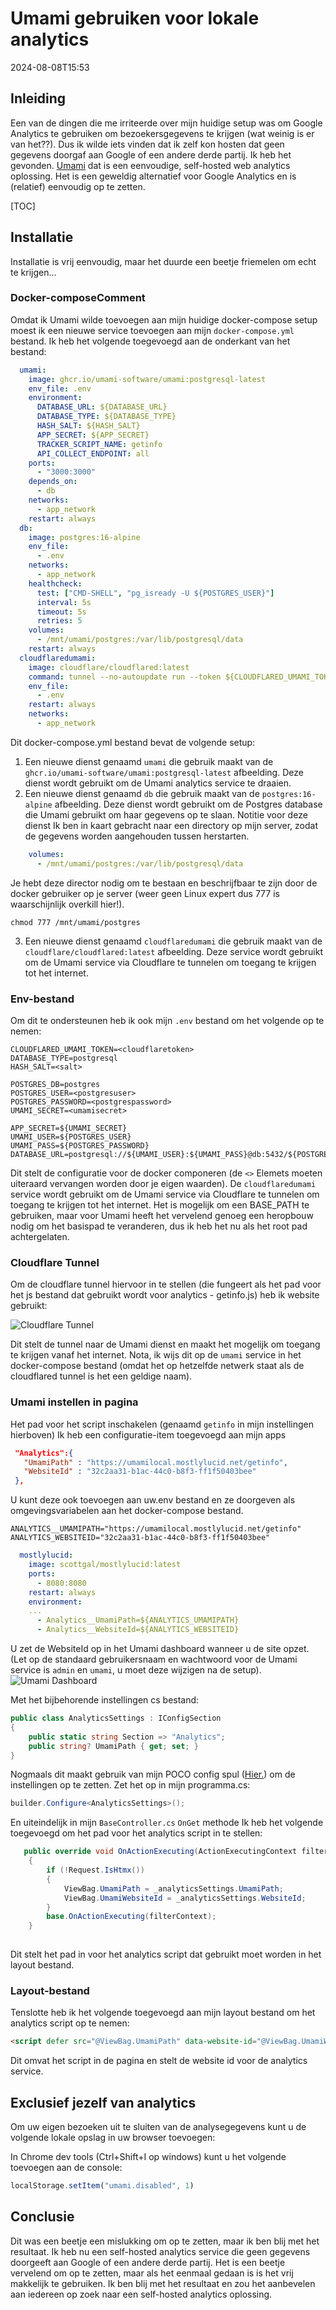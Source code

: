 # Umami gebruiken voor lokale analytics

<!--category-- ASP.NET, Umami -->
<datetime class="hidden">2024-08-08T15:53</datetime>

## Inleiding

Een van de dingen die me irriteerde over mijn huidige setup was om Google Analytics te gebruiken om bezoekersgegevens te krijgen (wat weinig is er van het??). Dus ik wilde iets vinden dat ik zelf kon hosten dat geen gegevens doorgaf aan Google of een andere derde partij. Ik heb het gevonden. [Umami](https://umami.is/) dat is een eenvoudige, self-hosted web analytics oplossing. Het is een geweldig alternatief voor Google Analytics en is (relatief) eenvoudig op te zetten.

[TOC]

## Installatie

Installatie is vrij eenvoudig, maar het duurde een beetje friemelen om echt te krijgen...

### Docker-composeComment

Omdat ik Umami wilde toevoegen aan mijn huidige docker-compose setup moest ik een nieuwe service toevoegen aan mijn `docker-compose.yml` bestand. Ik heb het volgende toegevoegd aan de onderkant van het bestand:

```yaml
  umami:
    image: ghcr.io/umami-software/umami:postgresql-latest
    env_file: .env
    environment:
      DATABASE_URL: ${DATABASE_URL}
      DATABASE_TYPE: ${DATABASE_TYPE}
      HASH_SALT: ${HASH_SALT}
      APP_SECRET: ${APP_SECRET}
      TRACKER_SCRIPT_NAME: getinfo
      API_COLLECT_ENDPOINT: all
    ports:
      - "3000:3000"
    depends_on:
      - db
    networks:
      - app_network
    restart: always
  db:
    image: postgres:16-alpine
    env_file:
      - .env
    networks:
      - app_network
    healthcheck:
      test: ["CMD-SHELL", "pg_isready -U ${POSTGRES_USER}"]
      interval: 5s
      timeout: 5s
      retries: 5
    volumes:
      - /mnt/umami/postgres:/var/lib/postgresql/data
    restart: always
  cloudflaredumami:
    image: cloudflare/cloudflared:latest
    command: tunnel --no-autoupdate run --token ${CLOUDFLARED_UMAMI_TOKEN}
    env_file:
      - .env
    restart: always
    networks:
      - app_network


```

Dit docker-compose.yml bestand bevat de volgende setup:

1. Een nieuwe dienst genaamd `umami` die gebruik maakt van de `ghcr.io/umami-software/umami:postgresql-latest` afbeelding. Deze dienst wordt gebruikt om de Umami analytics service te draaien.
2. Een nieuwe dienst genaamd `db` die gebruik maakt van de `postgres:16-alpine` afbeelding. Deze dienst wordt gebruikt om de Postgres database die Umami gebruikt om haar gegevens op te slaan.
   Notitie voor deze dienst Ik ben in kaart gebracht naar een directory op mijn server, zodat de gegevens worden aangehouden tussen herstarten.

```yaml
    volumes:
      - /mnt/umami/postgres:/var/lib/postgresql/data
```

Je hebt deze director nodig om te bestaan en beschrijfbaar te zijn door de docker gebruiker op je server (weer geen Linux expert dus 777 is waarschijnlijk overkill hier!).

```shell
chmod 777 /mnt/umami/postgres
```

3. Een nieuwe dienst genaamd `cloudflaredumami` die gebruik maakt van de `cloudflare/cloudflared:latest` afbeelding. Deze service wordt gebruikt om de Umami service via Cloudflare te tunnelen om toegang te krijgen tot het internet.

### Env-bestand

Om dit te ondersteunen heb ik ook mijn `.env` bestand om het volgende op te nemen:

```shell
CLOUDFLARED_UMAMI_TOKEN=<cloudflaretoken>
DATABASE_TYPE=postgresql
HASH_SALT=<salt>

POSTGRES_DB=postgres
POSTGRES_USER=<postgresuser>
POSTGRES_PASSWORD=<postgrespassword>
UMAMI_SECRET=<umamisecret>

APP_SECRET=${UMAMI_SECRET}
UMAMI_USER=${POSTGRES_USER}
UMAMI_PASS=${POSTGRES_PASSWORD}
DATABASE_URL=postgresql://${UMAMI_USER}:${UMAMI_PASS}@db:5432/${POSTGRES_DB}
```

Dit stelt de configuratie voor de docker componeren (de `<>` Elemets moeten uiteraard vervangen worden door je eigen waarden). De `cloudflaredumami` service wordt gebruikt om de Umami service via Cloudflare te tunnelen om toegang te krijgen tot het internet. Het is mogelijk om een BASE_PATH te gebruiken, maar voor Umami heeft het vervelend genoeg een heropbouw nodig om het basispad te veranderen, dus ik heb het nu als het root pad achtergelaten.

### Cloudflare Tunnel

Om de cloudflare tunnel hiervoor in te stellen (die fungeert als het pad voor het js bestand dat gebruikt wordt voor analytics - getinfo.js) heb ik website gebruikt:

![Cloudflare Tunnel](umamisetup.png)

Dit stelt de tunnel naar de Umami dienst en maakt het mogelijk om toegang te krijgen vanaf het internet. Nota, ik wijs dit op de `umami` service in het docker-compose bestand (omdat het op hetzelfde netwerk staat als de cloudflared tunnel is het een geldige naam).

### Umami instellen in pagina

Het pad voor het script inschakelen (genaamd `getinfo` in mijn instellingen hierboven) Ik heb een configuratie-item toegevoegd aan mijn apps

```json
 "Analytics":{
   "UmamiPath" : "https://umamilocal.mostlylucid.net/getinfo",
   "WebsiteId" : "32c2aa31-b1ac-44c0-b8f3-ff1f50403bee"
 },
```

U kunt deze ook toevoegen aan uw.env bestand en ze doorgeven als omgevingsvariabelen aan het docker-compose bestand.

```shell
ANALYTICS__UMAMIPATH="https://umamilocal.mostlylucid.net/getinfo"
ANALYTICS_WEBSITEID="32c2aa31-b1ac-44c0-b8f3-ff1f50403bee"
```

```yaml
  mostlylucid:
    image: scottgal/mostlylucid:latest
    ports:
      - 8080:8080
    restart: always
    environment:
    ...
      - Analytics__UmamiPath=${ANALYTICS_UMAMIPATH}
      - Analytics__WebsiteId=${ANALYTICS_WEBSITEID}
```

U zet de WebsiteId op in het Umami dashboard wanneer u de site opzet. (Let op de standaard gebruikersnaam en wachtwoord voor de Umami service is `admin` en `umami`, u moet deze wijzigen na de setup).
![Umami Dashboard](umamiaddwebsite.png)

Met het bijbehorende instellingen cs bestand:

```csharp
public class AnalyticsSettings : IConfigSection
{
    public static string Section => "Analytics";
    public string? UmamiPath { get; set; }
}
```

Nogmaals dit maakt gebruik van mijn POCO config spul ([Hier.](/blog/addingidentityfreegoogleauth#configuring-google-auth-with-poco)) om de instellingen op te zetten.
Zet het op in mijn programma.cs:

```csharp
builder.Configure<AnalyticsSettings>();
```

En uiteindelijk in mijn `BaseController.cs` `OnGet` methode Ik heb het volgende toegevoegd om het pad voor het analytics script in te stellen:

```csharp
   public override void OnActionExecuting(ActionExecutingContext filterContext)
    {
        if (!Request.IsHtmx())
        {
            ViewBag.UmamiPath = _analyticsSettings.UmamiPath;
            ViewBag.UmamiWebsiteId = _analyticsSettings.WebsiteId;
        }
        base.OnActionExecuting(filterContext);
    }
    
```

Dit stelt het pad in voor het analytics script dat gebruikt moet worden in het layout bestand.

### Layout-bestand

Tenslotte heb ik het volgende toegevoegd aan mijn layout bestand om het analytics script op te nemen:

```html
<script defer src="@ViewBag.UmamiPath" data-website-id="@ViewBag.UmamiWebsiteId"></script>
```

Dit omvat het script in de pagina en stelt de website id voor de analytics service.

## Exclusief jezelf van analytics

Om uw eigen bezoeken uit te sluiten van de analysegegevens kunt u de volgende lokale opslag in uw browser toevoegen:

In Chrome dev tools (Ctrl+Shift+I op windows) kunt u het volgende toevoegen aan de console:

```javascript
localStorage.setItem("umami.disabled", 1)
```

## Conclusie

Dit was een beetje een mislukking om op te zetten, maar ik ben blij met het resultaat. Ik heb nu een self-hosted analytics service die geen gegevens doorgeeft aan Google of een andere derde partij. Het is een beetje vervelend om op te zetten, maar als het eenmaal gedaan is is het vrij makkelijk te gebruiken. Ik ben blij met het resultaat en zou het aanbevelen aan iedereen op zoek naar een self-hosted analytics oplossing.